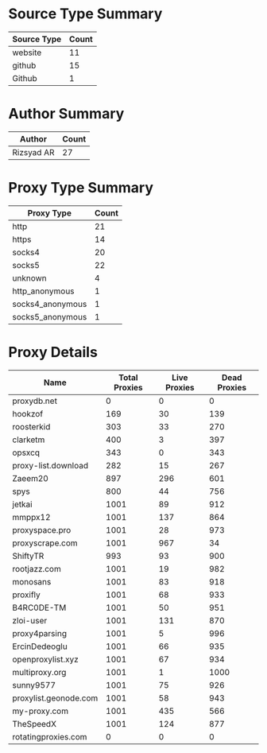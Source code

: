 # Source Type Summary

| Source Type | Count |
|-------------|-------|
| website | 11 |
| github | 15 |
| Github | 1 |


# Author Summary

| Author | Count |
|--------|-------|
| Rizsyad AR | 27 |


# Proxy Type Summary

| Proxy Type | Count |
|------------|-------|
| http | 21 |
| https | 14 |
| socks4 | 20 |
| socks5 | 22 |
| unknown | 4 |
| http_anonymous | 1 |
| socks4_anonymous | 1 |
| socks5_anonymous | 1 |


# Proxy Details

| Name | Total Proxies | Live Proxies | Dead Proxies |
|------|---------------|--------------|---------------|
| proxydb.net | 0 | 0 | 0 |
| hookzof | 169 | 30 | 139 |
| roosterkid | 303 | 33 | 270 |
| clarketm | 400 | 3 | 397 |
| opsxcq | 343 | 0 | 343 |
| proxy-list.download | 282 | 15 | 267 |
| Zaeem20 | 897 | 296 | 601 |
| spys | 800 | 44 | 756 |
| jetkai | 1001 | 89 | 912 |
| mmppx12 | 1001 | 137 | 864 |
| proxyspace.pro | 1001 | 28 | 973 |
| proxyscrape.com | 1001 | 967 | 34 |
| ShiftyTR | 993 | 93 | 900 |
| rootjazz.com | 1001 | 19 | 982 |
| monosans | 1001 | 83 | 918 |
| proxifly | 1001 | 68 | 933 |
| B4RC0DE-TM | 1001 | 50 | 951 |
| zloi-user | 1001 | 131 | 870 |
| proxy4parsing | 1001 | 5 | 996 |
| ErcinDedeoglu | 1001 | 66 | 935 |
| openproxylist.xyz | 1001 | 67 | 934 |
| multiproxy.org | 1001 | 1 | 1000 |
| sunny9577 | 1001 | 75 | 926 |
| proxylist.geonode.com | 1001 | 58 | 943 |
| my-proxy.com | 1001 | 435 | 566 |
| TheSpeedX | 1001 | 124 | 877 |
| rotatingproxies.com | 0 | 0 | 0 |
